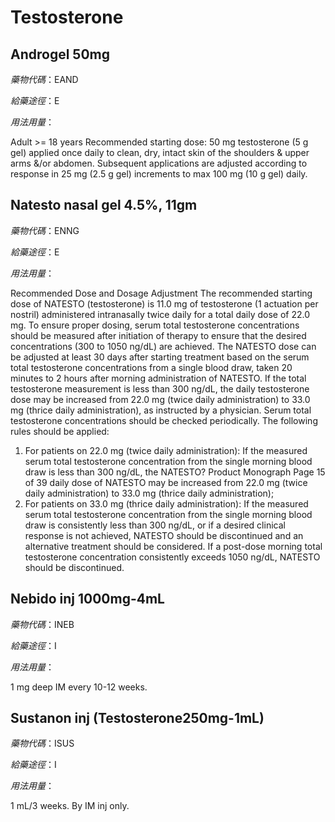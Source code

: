 # Testosterone

## Androgel 50mg

*藥物代碼*：EAND

*給藥途徑*：E

*用法用量*：

Adult >= 18 years Recommended starting dose: 50 mg testosterone (5 g gel) applied once daily to clean, dry, intact skin of the shoulders & upper arms &/or abdomen. Subsequent applications are adjusted according to response in 25 mg (2.5 g gel) increments to max 100 mg (10 g gel) daily.


## Natesto nasal gel 4.5%, 11gm

*藥物代碼*：ENNG

*給藥途徑*：E

*用法用量*：

Recommended Dose and Dosage Adjustment The recommended starting dose of NATESTO (testosterone) is 11.0 mg of testosterone (1 actuation per nostril) administered intranasally twice daily for a total daily dose of 22.0 mg. 
To ensure proper dosing, serum total testosterone concentrations should be measured after initiation of therapy to ensure that the desired concentrations (300 to 1050 ng/dL) are achieved. 
The NATESTO dose can be adjusted at least 30 days after starting treatment based on the serum total testosterone concentrations from a single blood draw, taken 20 minutes to 2 hours after morning administration of NATESTO. 
If the total testosterone measurement is less than 300 ng/dL, the daily testosterone dose may be increased from 22.0 mg (twice daily administration) to 33.0 mg (thrice daily administration), as instructed by a physician. Serum total testosterone concentrations should be checked periodically. 
The following rules should be applied:
1. For patients on 22.0 mg (twice daily administration): If the measured serum total testosterone concentration from the single morning blood draw is less than 300 ng/dL, the NATESTO? Product Monograph Page 15 of 39 daily dose of NATESTO may be increased from 22.0 mg (twice daily administration) to 33.0 mg (thrice daily administration); 
2. For patients on 33.0 mg (thrice daily administration): If the measured serum total testosterone concentration from the single morning blood draw is consistently less than 300 ng/dL, or if a desired clinical response is not achieved, NATESTO should be discontinued and an alternative treatment should be considered. 
If a post-dose morning total testosterone concentration consistently exceeds 1050 ng/dL, NATESTO should be discontinued.

## Nebido inj 1000mg-4mL

*藥物代碼*：INEB

*給藥途徑*：I

*用法用量*：

1 mg deep IM every 10-12 weeks.

## Sustanon inj (Testosterone250mg-1mL)

*藥物代碼*：ISUS

*給藥途徑*：I

*用法用量*：

1 mL/3 weeks. By IM inj only.

